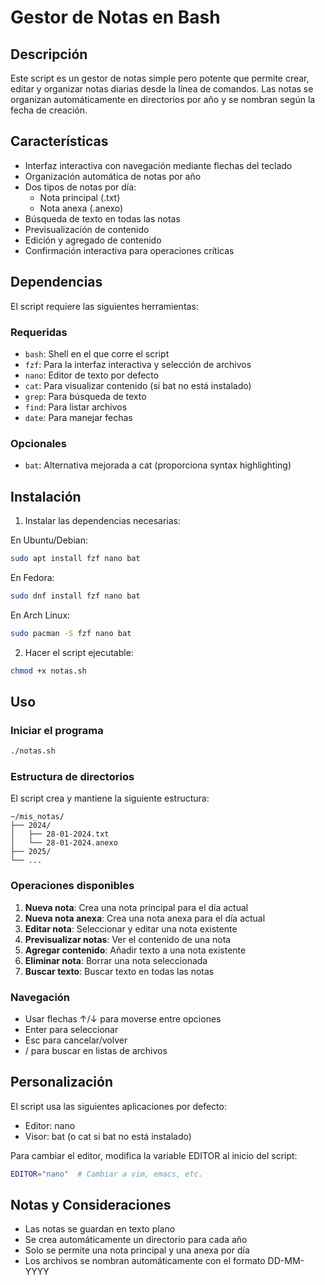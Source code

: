 # Gestor de Notas en Bash

## Descripción
Este script es un gestor de notas simple pero potente que permite crear, editar y organizar notas diarias desde la línea de comandos. Las notas se organizan automáticamente en directorios por año y se nombran según la fecha de creación.

## Características
- Interfaz interactiva con navegación mediante flechas del teclado
- Organización automática de notas por año
- Dos tipos de notas por día:
  - Nota principal (.txt)
  - Nota anexa (.anexo)
- Búsqueda de texto en todas las notas
- Previsualización de contenido
- Edición y agregado de contenido
- Confirmación interactiva para operaciones críticas

## Dependencias
El script requiere las siguientes herramientas:

### Requeridas
- `bash`: Shell en el que corre el script
- `fzf`: Para la interfaz interactiva y selección de archivos
- `nano`: Editor de texto por defecto
- `cat`: Para visualizar contenido (si bat no está instalado)
- `grep`: Para búsqueda de texto
- `find`: Para listar archivos
- `date`: Para manejar fechas

### Opcionales
- `bat`: Alternativa mejorada a cat (proporciona syntax highlighting)

## Instalación

1. Instalar las dependencias necesarias:

En Ubuntu/Debian:
```bash
sudo apt install fzf nano bat
```

En Fedora:
```bash
sudo dnf install fzf nano bat
```

En Arch Linux:
```bash
sudo pacman -S fzf nano bat
```

2. Hacer el script ejecutable:
```bash
chmod +x notas.sh
```

## Uso

### Iniciar el programa
```bash
./notas.sh
```

### Estructura de directorios
El script crea y mantiene la siguiente estructura:
```
~/mis_notas/
├── 2024/
│   ├── 28-01-2024.txt
│   └── 28-01-2024.anexo
├── 2025/
└── ...
```

### Operaciones disponibles
1. **Nueva nota**: Crea una nota principal para el día actual
2. **Nueva nota anexa**: Crea una nota anexa para el día actual
3. **Editar nota**: Seleccionar y editar una nota existente
4. **Previsualizar notas**: Ver el contenido de una nota
5. **Agregar contenido**: Añadir texto a una nota existente
6. **Eliminar nota**: Borrar una nota seleccionada
7. **Buscar texto**: Buscar texto en todas las notas

### Navegación
- Usar flechas ↑/↓ para moverse entre opciones
- Enter para seleccionar
- Esc para cancelar/volver
- / para buscar en listas de archivos

## Personalización

El script usa las siguientes aplicaciones por defecto:
- Editor: nano
- Visor: bat (o cat si bat no está instalado)

Para cambiar el editor, modifica la variable EDITOR al inicio del script:
```bash
EDITOR="nano"  # Cambiar a vim, emacs, etc.
```

## Notas y Consideraciones
- Las notas se guardan en texto plano
- Se crea automáticamente un directorio para cada año
- Solo se permite una nota principal y una anexa por día
- Los archivos se nombran automáticamente con el formato DD-MM-YYYY

